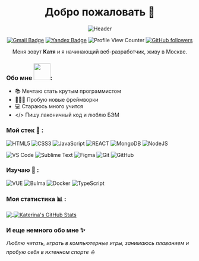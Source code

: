 <h1 align="center"> Добро пожаловать 👋</h1>
<div align="center">
  
  ![Header](https://media.giphy.com/media/LMcB8XospGZO8UQq87/giphy.gif)
</div>  

<div align="center">  

  [![Gmail Badge](https://img.shields.io/badge/-Gmail-c14438?style=flat-square&logo=Gmail&logoColor=white&link=mailto:katelvova@gmail.com)](mailto:katelvova@gmail.com)
  [![Yandex Badge](https://img.shields.io/badge/-Yandex-f7da1e?style=flat-square&logo=Yandexl&logoColor=red&link=mailto:rocketsaladgirl@yandex.ru)](mailto:rocketsaladgirl@yandex.ru)
  ![Profile View Counter](https://komarev.com/ghpvc/?username=rocketsaladgirl)
  [![GitHub followers](https://img.shields.io/github/followers/rocketsaladgirl?label=Follow&style=social)](https://github.com/rocketsaladgirl/?tab=follow)
</div>  

<div align="center">

Меня зовут **Катя** и я начинающий веб-разработчик, живу в Москве.

</div>

### Обо мне <img src="https://github.com/Anmol-Baranwal/Cool-GIFs-For-GitHub/assets/74038190/85cb9521-97c0-4a65-9358-7db8099fac7f" width="45" />:
- 📚 Мечтаю стать крутым программистом
- 👩🏻‍💻 Пробую новые фреймворки
- 💻 Стараюсь много учится
- </> Пишу лаконичный код и люблю БЭМ

### Мой стек 🔧 :
![HTML5](https://img.shields.io/badge/-HTML5-blue?style=flat-circle&logo=html5) ![CSS3](https://img.shields.io/badge/-CSS3-blue?style=flat-circle&logo=css3) ![JavaScript](https://img.shields.io/badge/-JavaScript-blue?style=flat-circle&logo=javascript)
![REACT](https://img.shields.io/badge/-React-blue?style=flat-circle&logo=React) ![MongoDB](https://img.shields.io/badge/-MongoDB-blue?style=flat-circle&logo=MongoDB) ![NodeJS](https://img.shields.io/badge/-NodeJS-blue?style=flat-circle&logo=Nodejs)

![VS Code](https://img.shields.io/badge/-VSCode-blue?style=flat-circle&logo=VSCode) ![Sublime Text](https://img.shields.io/badge/-Sublime%20Text-blue?style=flat-circle&logo=Sublime%20Text) ![Figma](https://img.shields.io/badge/-Figma-blue?style=flat-circle&logo=Figma) ![Git](https://img.shields.io/badge/-Git-blue?style=flat-circle&logo=git) ![GitHub](https://img.shields.io/badge/-GitHub-black?style=flat-circle&logo=GitHub) 

### Изучаю 📖 :
![VUE](https://img.shields.io/badge/-VUE-blue?style=flat-circle&logo=VUE) ![Bulma](https://img.shields.io/badge/-Bulma-blue?style=flat-circle&logo=Bulma) ![Docker](https://img.shields.io/badge/-Docker-blue?style=flat-circle&logo=Docker) ![TypeScript](https://img.shields.io/badge/-TypeScript-black?style=flat-circle&logo=TypeScript)

### Моя статистика 📊 :
<a href="https://github.com/rocketsaladgirl/rocketsaladgirl">
  <img align="center" src="https://github-readme-stats.vercel.app/api/top-langs/?username=rocketsaladgirl&hide=java,tex&title_color=ffffff&text_color=ffffff&icon_color=2bbc8a&bg_color=4682B4&langs_count=3" />
</a>
<a href="https://github.com/rocketsaladgirl/rocketsaladgirl">
  <img align="center" src="https://github-readme-stats.vercel.app/api?username=rocketsaladgirl&show_icons=true&line_height=27&count_private=true&title_color=ffffff&text_color=ffffff&icon_color=2bbc8a&bg_color=4682B4" alt="Katerina's GitHub Stats" />
</a>

### И еще немного обо мне ✨ 
<i>Люблю читать, играть в компьютерные игры, занимаюсь плаванием и пробую себя в яхтенном спорте ⛵</i>
  






  
  
 




<!--
**rocketsaladgirl/rocketsaladgirl** is a ✨ _special_ ✨ repository because its `README.md` (this file) appears on your GitHub profile.

Here are some ideas to get you started:

- 🔭 I’m currently working on ...
- 🌱 I’m currently learning ...
- 👯 I’m looking to collaborate on ...
- 🤔 I’m looking for help with ...
- 💬 Ask me about ...
- 📫 How to reach me: ...
- 😄 Pronouns: ...
- ⚡ Fun fact: ...
-->
